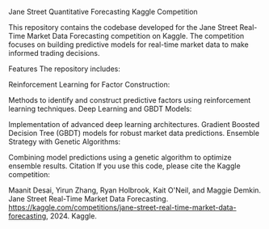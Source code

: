 Jane Street Quantitative Forecasting Kaggle Competition

This repository contains the codebase developed for the Jane Street Real-Time Market Data Forecasting competition on Kaggle. The competition focuses on building predictive models for real-time market data to make informed trading decisions.

Features
The repository includes:

Reinforcement Learning for Factor Construction:

Methods to identify and construct predictive factors using reinforcement learning techniques.
Deep Learning and GBDT Models:

Implementation of advanced deep learning architectures.
Gradient Boosted Decision Tree (GBDT) models for robust market data predictions.
Ensemble Strategy with Genetic Algorithms:

Combining model predictions using a genetic algorithm to optimize ensemble results.
Citation
If you use this code, please cite the Kaggle competition:

Maanit Desai, Yirun Zhang, Ryan Holbrook, Kait O'Neil, and Maggie Demkin.
Jane Street Real-Time Market Data Forecasting.
https://kaggle.com/competitions/jane-street-real-time-market-data-forecasting, 2024. Kaggle.
